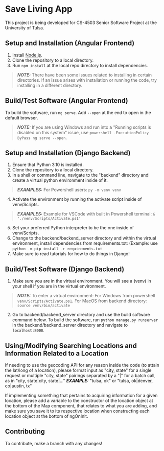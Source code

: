 # Save Living App
This project is being developed for CS-4503 Senior Software Project at the University of Tulsa.

## Setup and Installation (Angular Frontend)
1. Install [Node.js](https://nodejs.org/en/).
2. Clone the repository to a local directory.
3. Run `npm install` at the local repo directory to install dependencies.

> **_NOTE:_** There have been some issues related to installing in certain directories. If an issue arises with installation or running the code, try installing in a different directory.

## Build/Test Software (Angular Frontend)
To build the software, run `ng serve`. Add `--open` at the end to open in the default browser.

> **_NOTE:_** If you are using Windows and run into a "Running scripts is disabled on this system" issue, use `powershell -ExecutionPolicy ByPass ng serve --open`.

## Setup and Installation (Django Backend)
1. Ensure that Python 3.10 is installed.
2. Clone the repository to a local directory.
3. In a shell or command line, navigate to the "backend" directory and create a virtual python environment inside of it.
> **_EXAMPLES:_** For Powershell users: `py -m venv venv`
4. Activate the environment by running the activate script inside of venv/Scripts.
> **_EXAMPLES:_** Example for VSCode with built in Powershell terminal: `& './venv/Scripts/Activate.ps1'`
5. Set your preferred Python interpreter to be the one inside of venv/Scripts.
6. Change to the backend/backend_server directory and within the virtual environment, install dependencies from requirements.txt: (Example: use `python -m pip install -r requirements.txt`
7. Make sure to read tutorials for how to do things in Django!

## Build/Test Software (Django Backend)
1. Make sure you are in the virtual environment. You will see a (venv) in your shell if you are in the virtual environment.
> **_NOTE:_** To enter a virtual environment: For Windows from powershell `venv/Scripts/Activate.ps1`. For MacOS from backend directory: `source venv/bin/activate`
2. Go to backend/backend_server directory and use the build software command below.
To build the software, run `python manage.py runserver` in the backend/backend_server directory and navigate to `localhost:8000`.

## Using/Modifying Searching Locations and Information Related to a Location
If needing to use the geocoding API for any reason inside the code (to attain the lat/long of a location), please format input as "city, state" for a single request or multiple "city, state" pairings separated by a "|" for a batch call, as in "city, state|city, state|..."
**_EXAMPLE:_** "tulsa, ok" or "tulsa, ok|denver, co|austin, tx"

If implementing something that pertains to acquiring information for a given location, please add a variable to the constructor of the location object at the bottom of the Map component, that relates to what you are adding, and make sure you save it to its respective location when constructing each location object at the bottom of ngOnInit.

## Contributing
To contribute, make a branch with any changes!
